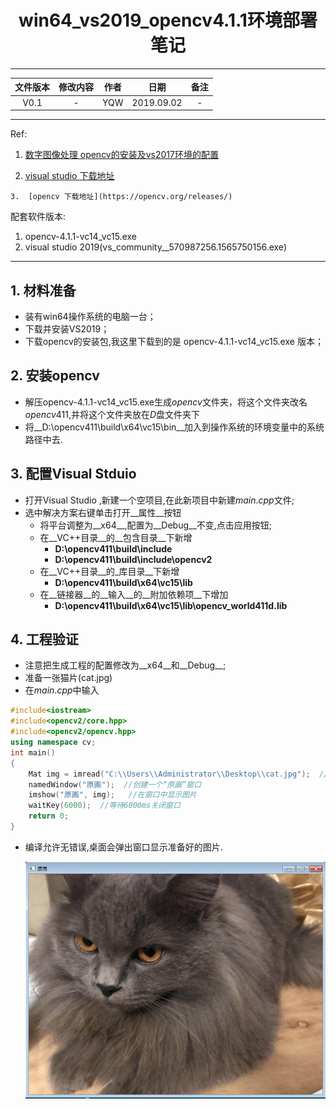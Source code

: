 

# <center>win64\_vs2019\_opencv4.1.1环境部署笔记</center>

***

| 文件版本 | 修改内容 | 作者 |    日期    | 备注 |
| :------: | :------: | :--: | :--------: | :--: |
|   V0.1   |    -     | YQW  | 2019.09.02 |  -   |



***

Ref:

  1.  [数字图像处理 opencv的安装及vs2017环境的配置](https://blog.csdn.net/C2681595858/article/details/82824853)

  2.  [visual studio 下载地址](https://visualstudio.microsoft.com/)

    3.  [opencv 下载地址](https://opencv.org/releases/)

配套软件版本:

1. opencv-4.1.1-vc14_vc15.exe
2. visual studio 2019(vs_community__570987256.1565750156.exe)



***

## 1.  材料准备

+ 装有win64操作系统的电脑一台；
+ 下载并安装VS2019；
+ 下载opencv的安装包,我这里下载到的是 opencv-4.1.1-vc14_vc15.exe 版本；



## 2.  安装opencv

+ 解压opencv-4.1.1-vc14_vc15.exe生成$opencv$文件夹，将这个文件夹改名$opencv411$,并将这个文件夹放在$D$盘文件夹下
+ 将__D:\\opencv411\\build\\x64\\vc15\\bin__加入到操作系统的环境变量中的系统路径中去.





## 3.  配置Visual Stduio 

+ 打开Visual Studio ,新建一个空项目,在此新项目中新建$main.cpp$文件;
+ 选中解决方案右键单击打开__属性__按钮
  + 将平台调整为__x64__,配置为__Debug__不变,点击应用按钮;
  + 在__VC++目录__的__包含目录__下新增
    + __D:\\opencv411\\build\\include__
    + __D:\\opencv411\\build\\include\\opencv2__
  + 在__VC++目录__的_库目录__下新增
    + __D:\\opencv411\\build\\x64\\vc15\\lib__
  + 在__链接器__的__输入__的__附加依赖项__下增加
    + __D:\\opencv411\\build\\x64\\vc15\\lib\\opencv\_world411d.lib__





## 4.  工程验证

+  注意把生成工程的配置修改为__x64__和__Debug__;
+  准备一张猫片(cat.jpg)
+  在$main.cpp$中输入
```C++
#include<iostream>
#include<opencv2/core.hpp>
#include<opencv2/opencv.hpp>
using namespace cv;
int main()
{
	Mat img = imread("C:\\Users\\Administrator\\Desktop\\cat.jpg");  //读一张图片
	namedWindow("原画");  //创建一个“原画”窗口
	imshow("原画", img);   //在窗口中显示图片
	waitKey(6000);  //等待6000ms关闭窗口
	return 0;
}
```

+  编译允许无错误,桌面会弹出窗口显示准备好的图片.

   ![cat_show](01_win64_vs2019_opencv.assets/cat_show.jpg)
